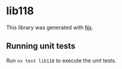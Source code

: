 # lib118

This library was generated with [Nx](https://nx.dev).

## Running unit tests

Run `nx test lib118` to execute the unit tests.
